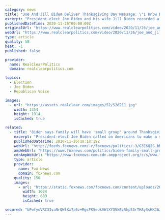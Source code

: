 ```yaml
---
category: news
title: "Joe And Jill Biden Deliver Thanksgiving Day Message: \"I Know Better Days Are Coming\""
excerpt: "President-elect Joe Biden and his wife Jill Biden recorded a special message for Thanksgiving posted on YouTube with the title \"Thankful\" on Thursday. \"We might not be able to join our hands around a table with our loved ones,"
publishedDateTime: 2020-11-26T00:00:00Z
originalUrl: "https://www.realclearpolitics.com/video/2020/11/26/joe_and_jill_biden_deliver_thanksgiving_day_message_i_know_better_days_are_coming.html"
webUrl: "https://www.realclearpolitics.com/video/2020/11/26/joe_and_jill_biden_deliver_thanksgiving_day_message_i_know_better_days_are_coming.html"
type: article
quality: 58
heat: -1
published: false

provider:
  name: RealClearPolitics
  domain: realclearpolitics.com

topics:
  - Election
  - Joe Biden
  - Republican Voice

images:
  - url: "https://assets.realclear.com/images/52/528211.jpg"
    width: 1354
    height: 1014
    isCached: true

related:
  - title: "Biden says family will have 'small group' around Thanksgiving table, urges Americans to sacrifice gatherings"
    excerpt: "President-elect Joe Biden called on Americans to make a sacrifice this Thanksgiving by foregoing large gatherings and noted that his own family is giving up their tradition to comply with coronavirus guidelines. "
    publishedDateTime: 2020-11-26T18:18:19Z
    webUrl: "http://feeds.foxnews.com/~r/foxnews/politics/~3/G3E6Q2S_bMw/biden-family-small-group-thanksgiving-urges-americans-sacrifice-gatherings"
    ampWebUrl: "https://www.foxnews.com/politics/biden-family-small-group-thanksgiving-urges-americans-sacrifice-gatherings.amp"
    cdnAmpWebUrl: "https://www-foxnews-com.cdn.ampproject.org/c/s/www.foxnews.com/politics/biden-family-small-group-thanksgiving-urges-americans-sacrifice-gatherings.amp"
    type: article
    provider:
      name: Fox News
      domain: foxnews.com
    quality: 156
    images:
      - url: "https://static.foxnews.com/foxnews.com/content/uploads/2020/11/AP20330726010055.jpg"
        width: 1024
        height: 683
        isCached: true

secured: "bFwfyoVRC3IvaNrQWlXx7a6z+MgsPK5eukVWtXYQ5kBzSkp53rTHAySsKKJAzDQQM7xTqupgEdLS75PDJ6AONwEZo+SYYU3xrh+HL5ejTXGuMSyhsD7l5PRKTKTvnXYgjtINrzkQBzlV7QtYm9ue0phj9XhsRBu1xAnZLZhN+0zWp7o7gSc3+kRiBW186/shmiWuz3Od+H12BKFNiJGZEk2DBVGxEZ3A4RA2eaNEmecqN32oHyeQZTG9AMUopdnYodJ9AZWhSG8OXJ8iNXViZSifGR7zBrLonMm5r/LijfewtqoNDSsxHl/SKPcW91vroF915grsQs0EwO5QeVRoDHBbHIUw1k+SuHYkmOZizvA=;OFaKz0E0iw0G2K3HXTWR5A=="
---
```


